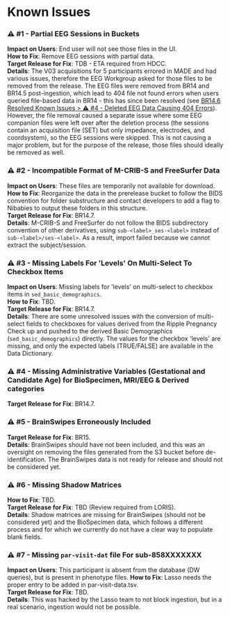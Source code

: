 # Known Issues

### ⚠️ #1 - Partial EEG Sessions in Buckets
**Impact on Users**: End user will not see those files in the UI.  
**How to Fix**: Remove EEG sessions with partial data.        
**Target Release for Fix**: TDB - ETA required from HDCC.  
**Details**: The V03 acquisitions for 5 participants errored in MADE and had various issues, therefore the EEG Workgroup asked for those files to be removed from the release. The EEG files were removed from BR14 and BR14.5 post-ingestion, which lead to 404 file not found errors when users queried file-based data in BR14 - this has since been resolved (see [BR14.6 Resolved Known Issues > ⚠️ #4 - Deleted EEG Data Causing 404 Errors](versions/BR14.6.md/#4-deleted-eeg-data-causing-404-errors)). However, the file removal caused a separate issue where some EEG companion files were left over after the deletion process (the sessions contain an acquisition file (SET) but only impedance, electrodes, and coordsystem), so the EEG sessions were skipped. This is not causing a major problem, but for the purpose of the release, those files should ideally be removed as well.

### ⚠️ #2 - Incompatible Format of M-CRIB-S and FreeSurfer Data
**Impact on Users**: These files are temporarily not available for download.        
**How to Fix**: Reorganize the data in the prerelease bucket to follow the BIDS convention for folder substructure and contact developers to add a flag to Nibabies to output these folders in this structure.      
**Target Release for Fix**: BR14.7.     
**Details**: M-CRIB-S and FreeSurfer do not follow the BIDS subdirectory convention of other derivatives, using `sub-<label>_ses-<label>` instead of `sub-<label>/ses-<label>`. As a result, import failed because we cannot extract the subject/session.

### ⚠️ #3 - Missing Labels For 'Levels' On Multi-Select To Checkbox Items
**Impact on Users**: Missing labels for 'levels' on multi-select to checkbox items in `sed_basic_demographics`.  
**How to Fix**: TBD.             
**Target Release for Fix**: BR14.7.     
**Details**: There are some unresolved issues with the conversion of multi-select fields to checkboxes for values derived from the Ripple Pregnancy Check up and pushed to the derived Basic Demographics (`sed_basic_demographics`) directly. The values for the checkbox 'levels' are missing, and only the expected labels (TRUE/FALSE) are available in the Data Dictionary.

### ⚠️ #4 -  Missing Administrative Variables (Gestational and Candidate Age) for BioSpecimen, MRI/EEG & Derived categories
**Target Release for Fix**: BR14.7.

### ⚠️ #5 - BrainSwipes Erroneously Included
**Target Release for Fix**: BR15.            
**Details**: BrainSwipes should have not been included, and this was an oversight on removing the files generated from the S3 bucket before de-identification. The BrainSwipes data is not ready for release and should not be considered yet.   

### ⚠️ #6 - Missing Shadow Matrices
**How to Fix**: TBD.        
**Target Release for Fix**: TBD (Review required from LORIS).       
**Details**: Shadow matrices are missing for BrainSwipes (should not be considered yet) and the BioSpecimen data, which follows a different process and for which we currently do not have a clear way to populate blank fields.

### ⚠️ #7 - Missing `par-visit-dat` file For sub-858XXXXXXX
**Impact on Users**: This participant is absent from the database (DW queries), but is present in phenotype files.
**How to Fix**: Lasso needs the proper entry to be added in par-visit-data.tsv.     
**Target Release for Fix**: TBD.       
**Details**: This was hacked by the Lasso team to not block ingestion, but in a real scenario, ingestion would not be possible.










